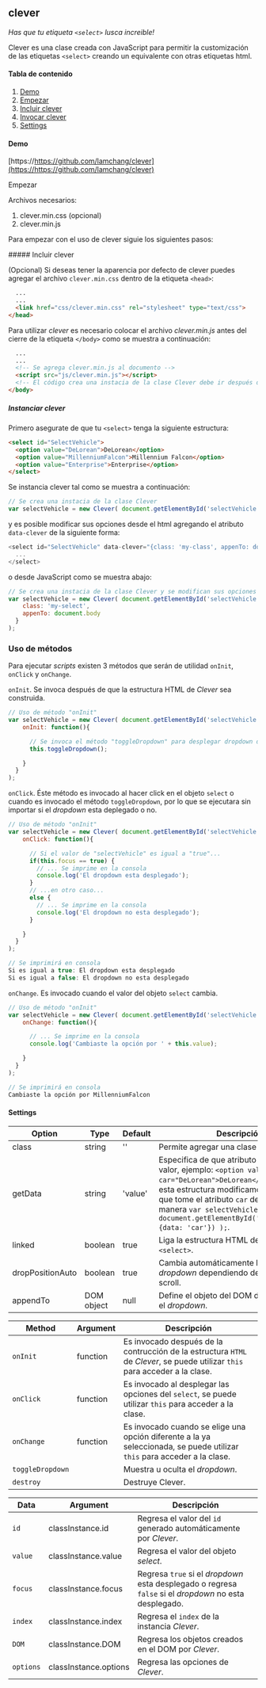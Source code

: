 clever
-------

[1]: <https://github.com/lamchang/clever>

_Has que tu etiqueta `<select>` lusca increible!_

Clever es una clase creada con JavaScript para permitir la customización de las etiquetas `<select>` creando un equivalente con otras etiquetas html.

#### Tabla de contenido
1. [Demo](#demo)
1. [Empezar](#empezar)
1. [Incluir clever](#agregar-clever)
1. [Invocar clever](#invocar-clever)
1. [Settings](#settings)

#### Demo

[https://https://github.com/lamchang/clever](https://https://github.com/lamchang/clever)

Empezar

Archivos necesarios:
1. clever.min.css (opcional)
2. clever.min.js

Para empezar con el uso de clever siguie los siguientes pasos:

##### Incluir clever

(Opcional) Si deseas tener la aparencia por defecto de clever puedes agregar el archivo `clever.min.css` dentro de la etiqueta `<head>`:

```html
  ...
  ...
  <link href="css/clever.min.css" rel="stylesheet" type="text/css">
</head>
```

Para utilizar *clever* es necesario colocar el archivo *clever.min.js* antes del cierre de la etiqueta `</body>` como se muestra a continuación:

```html
  ...
  ...
  <!-- Se agrega clever.min.js al documento -->
  <script src="js/clever.min.js"></script>
  <!-- El código crea una instacia de la clase Clever debe ir después de que esta sea declarada -->
</body>
```

##### Instanciar clever

Primero asegurate de que tu `<select>` tenga la siguiente estructura:

```html
<select id="SelectVehicle">
  <option value="DeLorean">DeLorean</option>
  <option value="MillenniumFalcon">Millennium Falcon</option>
  <option value="Enterprise">Enterprise</option>
</select>
```

Se instancia clever tal como se muestra a continuación:

```js
// Se crea una instacia de la clase Clever
var selectVehicle = new Clever( document.getElementById('selectVehicle') );
```

y es posible modificar sus opciones desde el html agregando el atributo `data-clever` de la siguiente forma: 
```js
<select id="SelectVehicle" data-clever="{class: 'my-class', appenTo: document.body}">
  ...
</select>
```
o desde JavaScript como se muestra abajo:

```js
// Se crea una instacia de la clase Clever y se modifican sus opciones
var selectVehicle = new Clever( document.getElementById('selectVehicle'), {
    class: 'my-select',
    appenTo: document.body
  }
);
```

### Uso de métodos

Para ejecutar _scripts_ existen 3 métodos que serán de utilidad `onInit`, `onClick` y `onChange`.

`onInit`. Se invoca después de que la estructura HTML de _Clever_ sea construida.

```js
// Uso de método "onInit"
var selectVehicle = new Clever( document.getElementById('selectVehicle'), {
    onInit: function(){

      // Se invoca el método "toggleDropdown" para desplegar dropdown después construirse la estructura
      this.toggleDropdown();

    }
  }
);

```

`onClick`. Éste método es invocado al hacer click en el objeto `select` o cuando es invocado el método `toggleDropdown`, por lo que se ejecutara sin importar si el _dropdown_ esta deplegado o no.

```js
// Uso de método "onInit"
var selectVehicle = new Clever( document.getElementById('selectVehicle'), {
    onClick: function(){

      // Si el valor de "selectVehicle" es igual a "true"...
      if(this.focus == true) {
        // ... Se imprime en la consola
        console.log('El dropdown esta desplegado');
      }
      // ...en otro caso...
      else {
        // ... Se imprime en la consola
        console.log('El dropdown no esta desplegado');
      }

    }
  }
);

// Se imprimirá en consola 
Si es igual a true: El dropdown esta desplegado
Si es igual a false: El dropdown no esta desplegado

```

`onChange`. Es invocado cuando el valor del objeto `select` cambia.

```js
// Uso de método "onInit"
var selectVehicle = new Clever( document.getElementById('selectVehicle'), {
    onChange: function(){

      // ... Se imprime en la consola
      console.log('Cambiaste la opción por ' + this.value);

    }
  }
);

// Se imprimirá en consola 
Cambiaste la opción por MillenniumFalcon

```

#### Settings

Option | Type | Default | Descripción
------ | ---- | ------- | -----------
class | string | '' | Permite agregar una clase al objet Clever.
getData | string | 'value' | Especifica de que atributo tomara _clever_ el valor, ejemplo: `<option value="DeLorean" car="DeLorean">DeLorean</option>` para esta estructura modificamos la opción para que tome el atributo `car` de la siguiente manera `var selectVehicle = new Clever( document.getElementById('SelectVehicle', {data: 'car'}) );`.
linked | boolean | true | Liga la estructura HTML de clever con el `<select>`.
dropPositionAuto | boolean | true | Cambia automáticamente la posición del _dropdown_ dependiendo de la posición del scroll.
appendTo | DOM object | null | Define el objeto del DOM dónde se creará el _dropdown_.

Method | Argument | Descripción
------ | -------- | -----------
`onInit` | function | Es invocado después de la contrucción de la estructura `HTML` de _Clever_, se puede utilizar `this` para acceder a la clase.
`onClick` | function | Es invocado al desplegar las opciones del `select`, se puede utilizar `this` para acceder a la clase.
`onChange` | function | Es invocado cuando se elige una opción diferente a la ya seleccionada, se puede utilizar `this` para acceder a la clase.
`toggleDropdown` | | Muestra u oculta el _dropdown_.
`destroy` | | Destruye Clever.

Data | Argument | Descripción
------ | -------- | -----------
`id` | classInstance.id | Regresa el valor del `id` generado automáticamente por _Clever_.
`value` | classInstance.value | Regresa el valor del objeto _select_.
`focus` | classInstance.focus | Regresa `true` si el _dropdown_ esta desplegado  o regresa `false` si el _dropdown_ no esta desplegado.
`index` | classInstance.index | Regresa el `index` de la instancia _Clever_.
`DOM` | classInstance.DOM | Regresa los objetos creados en el DOM por _Clever_.
`options` | classInstance.options | Regresa las opciones de _Clever_.



